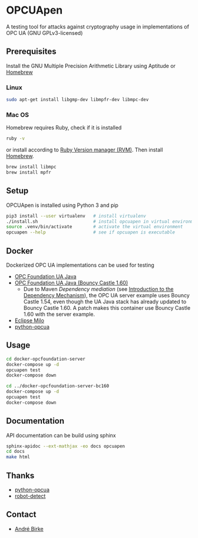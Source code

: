 # OPCUApen

A testing tool for attacks against cryptography usage in implementations of OPC UA (GNU GPLv3-licensed)

## Prerequisites
Install the GNU Multiple Precision Arithmetic Library using Aptitude or [Homebrew](https://brew.sh/)

### Linux
```bash
sudo apt-get install libgmp-dev libmpfr-dev libmpc-dev
```

### Mac OS
Homebrew requires Ruby, check if it is installed
```bash
ruby -v
```
or install according to [Ruby Version manager (RVM)](http://rvm.io/). Then install [Homebrew](https://brew.sh/).

```bash
brew install libmpc
brew install mpfr
```

## Setup

OPCUApen is installed using Python 3 and pip
```bash
pip3 install --user virtualenv   # install virtualenv
./install.sh                     # install opcuapen in virtual environment
source .venv/bin/activate        # activate the virtual environment
opcuapen --help                  # see if opcuapen is executable
```


## Docker
Dockerized OPC UA implementations can be used for testing

* [OPC Foundation UA Java](https://github.com/opcfoundation/ua-java)
* [OPC Foundation UA Java (Bouncy Castle 1.60)](https://github.com/opcfoundation/ua-java)
  * Due to Maven _Dependency mediation_ (see [Introduction to the Dependency Mechanism](https://maven.apache.org/guides/introduction/introduction-to-dependency-mechanism.html#Transitive_Dependencies)), the OPC UA server example uses Bouncy Castle 1.54, even though the UA Java stack has already updated to Bouncy Castle 1.60. A patch makes this container use Bouncy Castle 1.60 with the server example.
* [Eclipse Milo](https://github.com/eclipse/milo)
* [python-opcua](https://github.com/freeopcua/python-opcua)

## Usage
```bash
cd docker-opcfoundation-server
docker-compose up -d
opcuapen test
docker-compose down

cd ../docker-opcfoundation-server-bc160
docker-compose up -d
opcuapen test
docker-compose down
```

## Documentation
API documentation can be build using sphinx
```bash
sphinx-apidoc --ext-mathjax -eo docs opcuapen
cd docs
make html
```

## Thanks

* [python-opcua](https://github.com/freeopcua/python-opcua)
* [robot-detect](https://github.com/robotattackorg/robot-detect)

## Contact

* [André Birke](mailto:abirke@campus.uni-paderborn.de)
